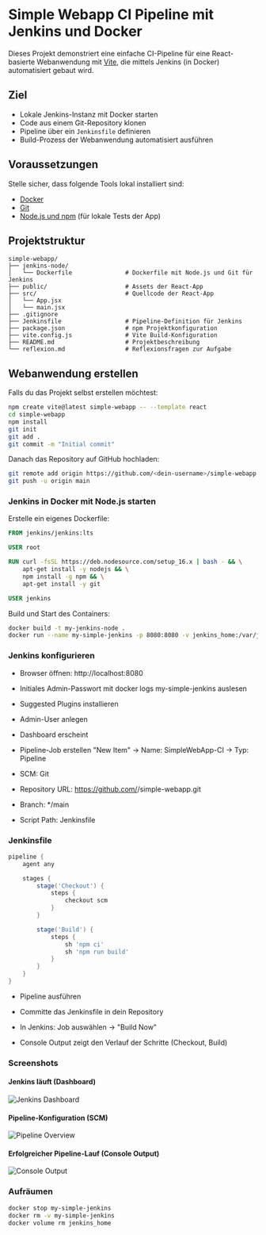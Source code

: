 # Simple Webapp CI Pipeline mit Jenkins und Docker

Dieses Projekt demonstriert eine einfache CI-Pipeline für eine React-basierte Webanwendung mit [Vite](https://vitejs.dev/), die mittels Jenkins (in Docker) automatisiert gebaut wird.

## Ziel

- Lokale Jenkins-Instanz mit Docker starten
- Code aus einem Git-Repository klonen
- Pipeline über ein `Jenkinsfile` definieren
- Build-Prozess der Webanwendung automatisiert ausführen

## Voraussetzungen

Stelle sicher, dass folgende Tools lokal installiert sind:

- [Docker](https://www.docker.com/)
- [Git](https://git-scm.com/)
- [Node.js und npm](https://nodejs.org/) (für lokale Tests der App)

## Projektstruktur

```plaintext
simple-webapp/
├── jenkins-node/
│   └── Dockerfile               # Dockerfile mit Node.js und Git für Jenkins
├── public/                      # Assets der React-App
├── src/                         # Quellcode der React-App
│   └── App.jsx
│   └── main.jsx
├── .gitignore
├── Jenkinsfile                  # Pipeline-Definition für Jenkins
├── package.json                 # npm Projektkonfiguration
├── vite.config.js               # Vite Build-Konfiguration
├── README.md                    # Projektbeschreibung
└── reflexion.md                 # Reflexionsfragen zur Aufgabe
```	
## Webanwendung erstellen

Falls du das Projekt selbst erstellen möchtest:

```bash
npm create vite@latest simple-webapp -- --template react
cd simple-webapp
npm install
git init
git add .
git commit -m "Initial commit"
```

Danach das Repository auf GitHub hochladen:
```bash
git remote add origin https://github.com/<dein-username>/simple-webapp.git
git push -u origin main
```
### Jenkins in Docker mit Node.js starten

Erstelle ein eigenes Dockerfile:
```dockerfile
FROM jenkins/jenkins:lts

USER root

RUN curl -fsSL https://deb.nodesource.com/setup_16.x | bash - && \
    apt-get install -y nodejs && \
    npm install -g npm && \
    apt-get install -y git

USER jenkins
```
Build und Start des Containers:
```bash
docker build -t my-jenkins-node .
docker run --name my-simple-jenkins -p 8080:8080 -v jenkins_home:/var/jenkins_home my-jenkins-node
```
### Jenkins konfigurieren
- Browser öffnen: http://localhost:8080

- Initiales Admin-Passwort mit docker logs my-simple-jenkins auslesen

- Suggested Plugins installieren

- Admin-User anlegen

- Dashboard erscheint

- Pipeline-Job erstellen
"New Item" → Name: SimpleWebApp-CI → Typ: Pipeline

- SCM: Git

- Repository URL: https://github.com/<dein-username>/simple-webapp.git

- Branch: */main

- Script Path: Jenkinsfile

### Jenkinsfile
```groovy
pipeline {
    agent any

    stages {
        stage('Checkout') {
            steps {
                checkout scm
            }
        }

        stage('Build') {
            steps {
                sh 'npm ci'
                sh 'npm run build'
            }
        }
    }
}
```	

- Pipeline ausführen
- Committe das Jenkinsfile in dein Repository

- In Jenkins: Job auswählen → "Build Now"

- Console Output zeigt den Verlauf der Schritte (Checkout, Build)

### Screenshots
#### Jenkins läuft (Dashboard)
![Jenkins Dashboard](screenshots/Jenkins_Dashboard.png)

#### Pipeline-Konfiguration (SCM)
![Pipeline Overview](screenshots/Pipeline_Overview.png)

#### Erfolgreicher Pipeline-Lauf (Console Output)
![Console Output](screenshots/Console_Output.png)

### Aufräumen
```bash
docker stop my-simple-jenkins
docker rm -v my-simple-jenkins
docker volume rm jenkins_home
```

